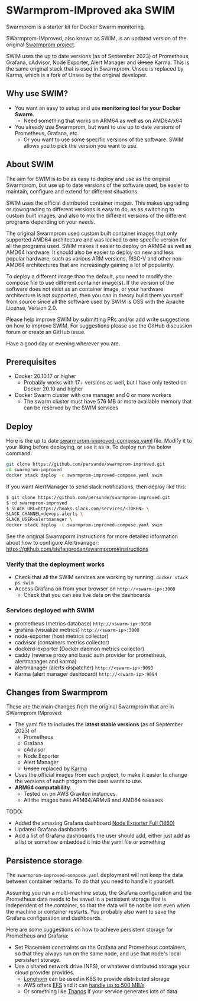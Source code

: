 # SWarmprom-IMproved aka SWIM

Swarmprom is a starter kit for Docker Swarm monitoring.

SWarmprom-IMproved, also known as SWIM, is an updated version of the original [Swarmprom project](https://github.com/stefanprodan/swarmprom).

SWIM uses the up to date versions (as of September 2023) of Prometheus, Grafana, cAdvisor, Node Exporter, Alert Manager and ~~Unsee~~ Karma. This is the same original stack that is used in Swarmprom. Unsee is replaced by Karma, which is a fork of Unsee by the original developer.

## Why use SWIM?

- You want an easy to setup and use **monitoring tool for your Docker Swarm**.
  - Need something that works on ARM64 as well as on AMD64/x64
- You already use Swarmprom, but want to use up to date versions of Prometheus, Grafana, etc.
  - Or you want to use some specific versions of the software. SWIM allows you to pick the version you want to use.

## About SWIM

The aim for SWIM is to be as easy to deploy and use as the original Swarmprom, but use up to date versions of the software used, be easier to maintain, configure and extend for different situations.

SWIM uses the official distributed container images. This makes upgrading or downgrading to different versions is easy to do, as as switching to custom built images, and also to mix the different versions of the different programs depending on your needs.

The original Swarmprom used custom built container images that only supported AMD64 architecture and was locked to one specific version for all the programs used. SWIM makes it easier to deploy on ARM64 as well as AMD64 hardware. It should also be easier to deploy on new and less popular hardware, such as various ARM versions, RISC-V and other non-AMD64 architectures that are increasingly gaining a lot of popularity.

To deploy a different image than the default, you need to modify the compose file to use different container image(s). If the version of the software does not exist as an container image, or your hardware architecture is not supported, then you can in theory build them yourself from source since all the software used by SWIM is OSS with the Apache License, Version 2.0.

Please help improve SWIM by submitting PRs and/or add write suggestions on how to improve SWIM. For suggestions please use the GitHub discussion forum or create an GitHub issue.

Have a good day or evening wherever you are.

## Prerequisites

- Docker 20.10.17 or higher
  - Probably works with 17+ versions as well, but I have only tested on Docker 20.10 and higher
- Docker Swarm cluster with one manager and 0 or more workers
  - The swarm cluster must have 576 MB or more available memory that can be reserved by the SWIM services


## Deploy

Here is the up to date [swarmprom-improved-compose.yaml](swarmprom-improved-compose.yaml) file. Modify it to your liking before deploying, or use it as is. To deploy run the below command:

```bash
git clone https://github.com/persunde/swarmprom-improved.git
cd swarmprom-improved
docker stack deploy -c swarmprom-improved-compose.yaml swim
```

If you want AlertManager to send slack notifications, then deploy like this:

```bash
$ git clone https://github.com/persunde/swarmprom-improved.git
$ cd swarmprom-improved
$ SLACK_URL=https://hooks.slack.com/services/<TOKEN> \
SLACK_CHANNEL=devops-alerts \
SLACK_USER=alertmanager \
docker stack deploy -c swarmprom-improved-compose.yaml swim
```

See the original Swarmporm instructions for more detailed information about how to configure Alertmanager: <https://github.com/stefanprodan/swarmprom#instructions>

### Verify that the deployment works

- Check that all the SWIM services are working by running: `docker stack ps swim`  
- Access Grafana on from your browser on `http://<swarm-ip>:3000`
  - Check that you can see live data on the dashboards

### Services deployed with SWIM

- prometheus (metrics database) `http://<swarm-ip>:9090`
- grafana (visualize metrics) `http://<swarm-ip>:3000`
- node-exporter (host metrics collector)
- cadvisor (containers metrics collector)
- dockerd-exporter (Docker daemon metrics collector)
- caddy (reverse proxy and basic auth provider for prometheus, alertmanager and karma)
- alertmanager (alerts dispatcher) `http://<swarm-ip>:9093`
- Karma (alert manager dashboard) `http://<swarm-ip>:9094`

## Changes from Swarmprom

These are the main changes from the original Swarmprom that are in SWarmprom IMproved:

- The yaml file to includes the **latest stable versions** (as of September 2023) of
  - Prometheus
  - Grafana
  - cAdvisor
  - Node Exporter
  - Alert Manager
  - ~~Unsee~~ replaced by [Karma](https://github.com/prymitive/karma)
- Uses the official images from each project, to make it easier to change the versions of each program the user wants to use.
- **ARM64 compatability**. 
  - Tested on on AWS Graviton instances.
  - All the images have ARM64/ARMv8 and AMD64 releases

TODO:
- Added the amazing Grafana dashboard [Node Exporter Full (1860)](https://grafana.com/grafana/dashboards/1860-node-exporter-full/)
- Updated Grafana dashboards
- Add a list of Grafana dashboards the user should add, either just add as a list or somehow embedded it into the yaml file or something

## Persistence storage

The `swarmprom-improved-compose.yaml` deployment will not keep the data between container restarts. To do that you need to handle it yourself.

Assuming you run a multi-machine setup, the Grafana configuration and the Prometheus data needs to be saved in a persistent storage that is independent of the container, so that the data will be not be lost even when the machine or container restarts. You probably also want to save the Grafana configuration and dashboards.

Here are some suggestions on how to achieve persistent storage for Prometheus and Grafana:

- Set Placement constraints on the Grafana and Prometheus containers, so that they always run on the same node, and use that node's local persistent storage.
- Use a shared network drive (NFS), or whatever distributed storage your cloud provider provides.
  - [Longhorn](https://longhorn.io/) can be used in K8S to provide distributed storage
  - AWS offers [EFS](https://aws.amazon.com/efs/) and it can [handle up to 500 MB/s](https://docs.aws.amazon.com/efs/latest/ug/performance.html#performance-overview)
  - Or something like [Thanos](https://thanos.io/) if your service generates lots of data
